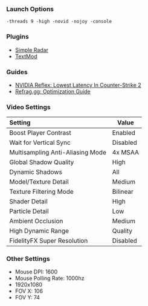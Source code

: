 ### Launch Options
```
-threads 9 -high -novid -nojoy -console 
```

### Plugins
- [Simple Radar](http://simpleradar.com/)
- [TextMod](https://github.com/xPaw/CS2)

### Guides
- [NVIDIA Reflex: Lowest Latency In Counter-Strike 2](https://steamcommunity.com/sharedfiles/filedetails/?id=3039023209)
- [Refrag.gg: Optimization Guide](https://wiki.refrag.gg/en/pc-optimization-increase-fps-csgo)

### Video Settings

|Setting|Value|
|:---|---|
|Boost Player Contrast| Enabled |
|Wait for Vertical Sync | Disabled|
|Multisampling Anti-Aliasing Mode | 4x MSAA |
|Global Shadow Quality | High |
|Dynamic Shadows | All |
|Model/Texture Detail | Medium |
|Texture Filtering Mode | Bilinear |
|Shader Detail | High |
|Particle Detail | Low |
|Ambient Occlusion | Medium |
|High Dynamic Range | Quality |
|FidelityFX Super Resolution | Disabled |


### Other Settings
- Mouse DPI: 1600
- Mouse Polling Rate: 1000hz
- 1920x1080
- FOV X: 106
- FOV Y: 74
